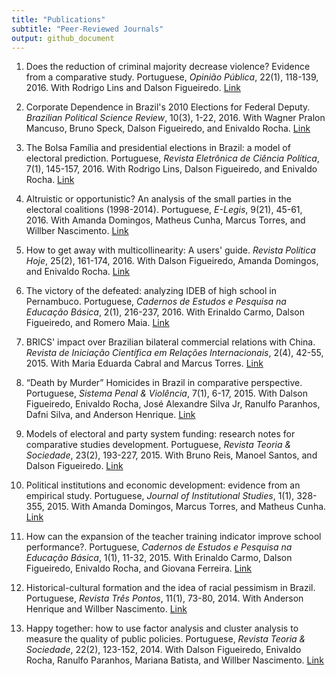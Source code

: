 ```yaml
---
title: "Publications"
subtitle: "Peer-Reviewed Journals"
output: github_document
---
```


1. Does the reduction of criminal majority decrease violence? Evidence from a comparative study. Portuguese, *Opinião Pública*, 22(1), 118-139, 2016. With Rodrigo Lins and Dalson Figueiredo. [Link](http://www.scielo.br/pdf/op/v22n1/1807-0191-op-22-1-0118.pdf)

1. Corporate Dependence in Brazil's 2010 Elections for Federal Deputy. *Brazilian Political Science Review*, 10(3), 1-22, 2016. With Wagner Pralon Mancuso, Bruno Speck, Dalson Figueiredo, and Enivaldo Rocha. [Link](http://www.scielo.br/pdf/bpsr/v10n3/1981-3821-bpsr-1981-38212016000300004.pdf)

1. The Bolsa Família and presidential elections in Brazil: a model of electoral prediction. Portuguese, *Revista Eletrônica de Ciência Política*, 7(1), 145-157, 2016. With Rodrigo Lins, Dalson Figueiredo, and Enivaldo Rocha. [Link](http://revistas.ufpr.br/politica/article/view/46514/28755)

1. Altruistic or opportunistic? An analysis of the small parties in the electoral coalitions (1998-2014). Portuguese, *E-Legis*, 9(21), 45-61, 2016. With Amanda Domingos, Matheus Cunha, Marcus Torres, and Willber Nascimento. [Link](http://e-legis.camara.leg.br/cefor/index.php/e-legis/article/view/274/365)

1. How to get away with multicollinearity: A users' guide. *Revista Política Hoje*, 25(2), 161-174, 2016. With Dalson Figueiredo, Amanda Domingos, and Enivaldo Rocha. [Link](https://periodicos.ufpe.br/revistas/politicahoje/article/view/3866/14664)

1. The victory of the defeated: analyzing IDEB of high school in Pernambuco. Portuguese, *Cadernos de Estudos e Pesquisa na Educação Básica*, 2(1), 216-237, 2016. With Erinaldo Carmo, Dalson Figueiredo, and Romero Maia. [Link](http://www.revista.ufpe.br/cadernoscap/index.php/cadernoscap/article/view/48/55)

1. BRICS' impact over Brazilian bilateral commercial relations with China. *Revista de Iniciação Científica em Relações Internacionais*, 2(4), 42-55, 2015. With Maria Eduarda Cabral and Marcus Torres. [Link](http://www.okara.ufpb.br/ojs/index.php/ricri/article/view/22029/13676)

1. “Death by Murder” Homicides in Brazil in comparative perspective. Portuguese, *Sistema Penal \& Violência*, 7(1), 6-17, 2015. With Dalson Figueiredo, Enivaldo Rocha, José Alexandre Silva Jr, Ranulfo Paranhos, Dafni Silva, and Anderson Henrique. [Link](http://revistaseletronicas.pucrs.br/ojs/index.php/sistemapenaleviolencia/article/viewFile/20576/13440)

1. Models of electoral and party system funding: research notes for comparative studies development. Portuguese, *Revista Teoria \& Sociedade*, 23(2), 193-227, 2015. With Bruno Reis, Manoel Santos, and Dalson Figueiredo. [Link](http://fil.fafich.ufmg.br/~revistasociedade/index.php/rts/article/view/219/163)

1. Political institutions and economic development: evidence from an empirical study. Portuguese, *Journal of Institutional Studies*, 1(1), 328-355, 2015. With Amanda Domingos, Marcus Torres, and Matheus Cunha. [Link](https://estudosinstitucionais.com/REI/article/view/13/28)

1. How can the expansion of the teacher training indicator improve school performance?. Portuguese, *Cadernos de Estudos e Pesquisa na Educação Básica*, 1(1), 11-32, 2015. With Erinaldo Carmo, Dalson Figueiredo, Enivaldo Rocha, and Giovana Ferreira. [Link](http://www.revista.ufpe.br/cadernoscap/index.php/cadernoscap/article/view/6/2)

1. Historical-cultural formation and the idea of racial pessimism in Brazil. Portuguese, *Revista Três Pontos*, 11(1), 73-80, 2014. With Anderson Henrique and Willber Nascimento. [Link](https://seer.ufmg.br/index.php/revistatrespontos/article/view/2662/2038)

1. Happy together: how to use factor analysis and cluster analysis to measure the quality of public policies. Portuguese, *Revista Teoria \& Sociedade*, 22(2), 123-152, 2014. With Dalson Figueiredo, Enivaldo Rocha, Ranulfo Paranhos, Mariana Batista, and Willber Nascimento. [Link](http://dcs.fafich.ufmg.br/~revistasociedade/index.php/rts/article/view/197/143)

